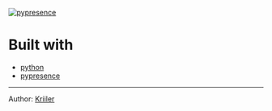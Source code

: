 [![pypresence](https://img.shields.io/badge/using-pypresence-00bb88.svg?style=for-the-badge&logo=discord&logoWidth=20)](https://github.com/qwertyquerty/pypresence)

# Built with
- [python](https://www.python.org/)
- [pypresence](https://github.com/qwertyquerty/pypresence)

---

Author: [Kriiler](https://github.com/kriiler/)

